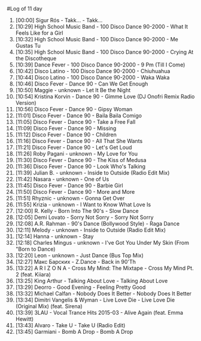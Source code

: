 #Log of 11 day

1. [00:00] Sigur Rós - Takk... - Takk...
1. [10:29] High School Music Band - 100 Disco Dance 90-2000 - What It Feels Like for a Girl
1. [10:32] High School Music Band - 100 Disco Dance 90-2000 - Me Gustas Tu
1. [10:35] High School Music Band - 100 Disco Dance 90-2000 - Crying At the Discotheque
1. [10:39] Dance Fever - 100 Disco Dance 90-2000 - 9 Pm (Till I Come)
1. [10:42] Disco Latino - 100 Disco Dance 90-2000 - Chiuhuahua
1. [10:44] Disco Latino - 100 Disco Dance 90-2000 - Waka Waka
1. [10:46] Disco Fever - Dance 90 - Can We Get Enough
1. [10:50] Maggie - unknown - Let It Be the Night
1. [10:54] Kristina Korvin - Dance 90 - Gimme Love (DJ Onofri Remix Radio Version)
1. [10:56] Disco Fever - Dance 90 - Gipsy Woman
1. [11:01] Disco Fever - Dance 90 - Baila Baila Comigo
1. [11:05] Disco Fever - Dance 90 - Take a Free Fall
1. [11:09] Disco Fever - Dance 90 - Missing
1. [11:12] Disco Fever - Dance 90 - Children
1. [11:16] Disco Fever - Dance 90 - All That She Wants
1. [11:21] Disco Fever - Dance 90 - Let's Get Loud
1. [11:26] Roby Pagani - unknown - My Love for You
1. [11:30] Disco Fever - Dance 90 - The Kiss of Medusa
1. [11:36] Disco Fever - Dance 90 - Look Who's Talking
1. [11:39] Julian B. - unknown - Inside to Outside (Radio Edit Mix)
1. [11:42] Nasara - unknown - One of Us
1. [11:45] Disco Fever - Dance 90 - Barbie Girl
1. [11:50] Disco Fever - Dance 90 - More and More
1. [11:51] Rhyznic - unknown - Gonna Get Over
1. [11:55] Krizia - unknown - I Want to Know What Love Is
1. [12:00] R. Kelly - Born Into The 90's - Slow Dance
1. [12:05] Demi Lovato - Sorry Not Sorry - Sorry Not Sorry
1. [12:08] A.R. Rahman - 90's Dance (Bollywood Style) - Raga Dance
1. [12:11] Melody - unknown - Inside to Outside (Radio Edit Mix)
1. [12:14] Hanna - unknown - Stay
1. [12:18] Charles Mingus - unknown - I've Got You Under My Skin (From "Born to Dance)
1. [12:20] Leon - unknown - Just Dance (Bus Top Mix)
1. [12:27] Макс Барских - Z.Dance - Back in 90'Th
1. [13:22] A R I Z O N A - Cross My Mind: The Mixtape - Cross My Mind Pt. 2 (feat. Kiiara)
1. [13:25] King Arthur - Talking About Love - Talking About Love
1. [13:29] Deorro - Good Evening - Feeling Pretty Good
1. [13:32] Michael Calfan - Nobody Does It Better - Nobody Does It Better
1. [13:34] Dimitri Vangelis & Wyman - Live Love Die - Live Love Die (Original Mix) (feat. Sirena)
1. [13:39] 3LAU - Vocal Trance Hits 2015-03 - Alive Again (feat. Emma Hewitt)
1. [13:43] Alvaro - Take U - Take U (Radio Edit)
1. [13:45] Garmiani - Bomb A Drop - Bomb A Drop
